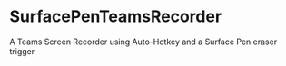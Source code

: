 # SurfacePenTeamsRecorder
A Teams Screen Recorder using Auto-Hotkey and a Surface Pen eraser trigger
